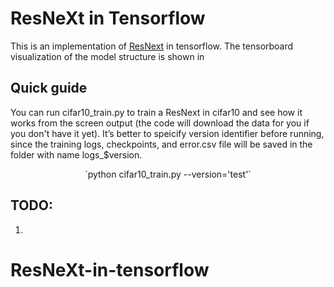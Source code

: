 # ResNeXt in Tensorflow

This is an implementation of [ResNext](https://arxiv.org/abs/1611.05431) in tensorflow. The tensorboard visualization of the model structure is shown in 

## Quick guide

You can run cifar10_train.py to train a ResNext in cifar10 and see how it works from the screen output (the code will download the data for you if you don't have it yet). It’s better to speicify version identifier before running, since the training logs, checkpoints, and error.csv file will be saved in the folder with name logs_$version. 

<p align="center">
`python cifar10_train.py --version='test'`
</p>

## TODO:
1. 
# ResNeXt-in-tensorflow
